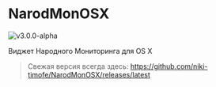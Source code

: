# NarodMonOSX

![v3.0.0-alpha](https://cloud.githubusercontent.com/assets/1268517/24340494/338a87c2-12bb-11e7-9502-ba973b2d3d09.png)

Виджет Народного Мониторинга для OS X

> Свежая версия всегда здесь: https://github.com/niki-timofe/NarodMonOSX/releases/latest
